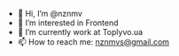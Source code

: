 - 👋 Hi, I’m @nznmv
- 👀 I’m interested in Frontend
- 🌱 I’m currently work at  Toplyvo.ua
- 📫 How to reach me: nznmvs@gmail.com
